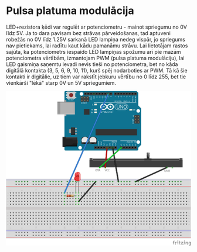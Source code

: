 # Pulsa platuma modulācija

LED+rezistora ķēdi var regulēt ar potenciometru - mainot spriegumu no 0V līdz 5V. 
    Ja to dara pavisam bez strāvas pārveidošanas, tad aptuveni robežās no 0V līdz 1.25V 
    sarkanā LED lampiņa nedeg vispār, jo spriegums nav pietiekams, lai radītu 
    kaut kādu pamanāmu strāvu. Lai lietotājam rastos sajūta, ka potenciometrs iespaido 
    LED lampiņas spožumu arī pie mazām potenciometra vērtībām, izmantojam PWM 
    (pulsa platuma modulāciju), lai LED gaismiņa saņemtu ievadi nevis tieši no potenciometra, 
    bet no kāda digitālā kontakta (3, 5, 6, 9, 10, 11), kurš spēj nodarboties ar PWM. 
    Tā kā šie kontakti ir digitālie, uz tiem var rakstīt jebkuru vērtību no 0 līdz 255, 
    bet tie vienkārši "lēkā" starp 0V un 5V spriegumiem. 

![](PulseWidthModulation_bb.png)
